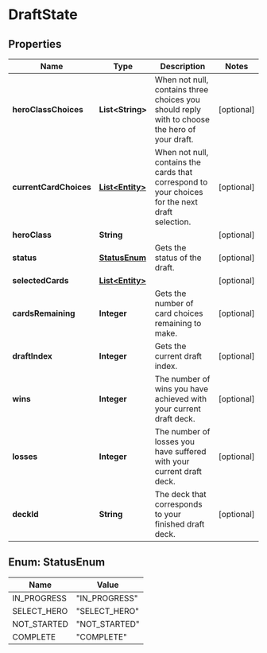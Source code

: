 
# DraftState

## Properties
Name | Type | Description | Notes
------------ | ------------- | ------------- | -------------
**heroClassChoices** | **List&lt;String&gt;** | When not null, contains three choices you should reply with to choose the hero of your draft.  |  [optional]
**currentCardChoices** | [**List&lt;Entity&gt;**](Entity.md) | When not null, contains the cards that correspond to your choices for the next draft selection.  |  [optional]
**heroClass** | **String** |  |  [optional]
**status** | [**StatusEnum**](#StatusEnum) | Gets the status of the draft.  |  [optional]
**selectedCards** | [**List&lt;Entity&gt;**](Entity.md) |  |  [optional]
**cardsRemaining** | **Integer** | Gets the number of card choices remaining to make.  |  [optional]
**draftIndex** | **Integer** | Gets the current draft index.  |  [optional]
**wins** | **Integer** | The number of wins you have achieved with your current draft deck.  |  [optional]
**losses** | **Integer** | The number of losses you have suffered with your current draft deck.  |  [optional]
**deckId** | **String** | The deck that corresponds to your finished draft deck.  |  [optional]


<a name="StatusEnum"></a>
## Enum: StatusEnum
Name | Value
---- | -----
IN_PROGRESS | &quot;IN_PROGRESS&quot;
SELECT_HERO | &quot;SELECT_HERO&quot;
NOT_STARTED | &quot;NOT_STARTED&quot;
COMPLETE | &quot;COMPLETE&quot;



